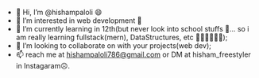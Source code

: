 - 👋 Hi, I’m @hishampaloli 😄
- 👀 I’m interested in web development 🥳
- 🌱 I’m currently learning in 12th(but never look into school stuffs 🙈... so i am really learning fullstack(mern), DataStructures, etc 🤘🏻💪🏻🤘🏻);
- 💞️ I’m looking to collaborate on with your projects(web dev);
- 📫 reach me at hishampaloli786@gmail.com or DM at hisham_freestyler in Instagaram☹️.

<!---
hishampaloli/hishampaloli is a ✨ special ✨ repository because its `README.md` (this file) appears on your GitHub profile.
You can click the Preview link to take a look at your changes.
--->
